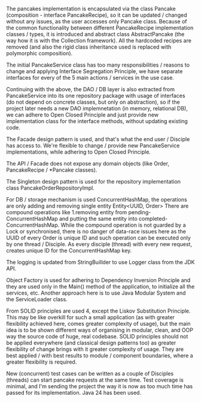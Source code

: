 The pancakes implementation is encapsulated via the class Pancake (composition - interface PancakeRecipe), so it can be updated / changed without any issues, as the user accesses only Pancake class.
Because of the common functionality between different PancakeRecipe implementation classes / types, it is introduced
and abstract class AbstractPancake (the way how it is with the Collection framework).
All the hardcoded recipes are removed (and also the rigid class inheritance used is replaced with
polymorphic composition).

The initial PancakeService class has too many responsibilities / reasons to change and applying Interface Segregation Principle,
we have separate interfaces for every of the 5 main actions / services in the use case.

Continuing with the above, the DAO / DB layer is also extracted from PancakeService into its one repository package
with usage of interfaces (do not depend on concrete classes, but only on abstraction), so if the project later needs
a new DAO implemnetation (in memory, relational DB), we can adhere to Open Closed Principle and just provide new implementation class
for the interface methods, without updating existing code.

The Facade design pattern is used, and that's what the end user / Disciple has access to. We're flexible to change / provide new PancakeService implementations,
while adhering to Open Closed Principle.

The API / Facade does not expose any domain objects (like Order, PancakeRecipe / *Pancake classes).

The Singleton design pattern is used for the repository implementation class PancakeOrderRepositoryImpl.

For DB / storage mechanism is used ConcurrentHashMap, the operations are only adding and removing single entity
Entity<UUID, Order>
There are compound operations like 1.removing entity from pending-ConcurrentHashMap and putting the same entity
into completed-ConcurrentHashMap.
While the compound operation is not guarded by a Lock or synchronised, there is no danger of data-race issues here
as the UUID of every Order is unique ID and such operation can be executed only by one thread / Disciple.
As every disciple (thread) with every new request, creates unique ID for the ConcurrentHashMap key.

The logging is updated from StringBuillder to use Logger class from the JDK API.

Object Factory is used for adhering to Dependency Inversion Principle and they are used only in the Main() method
of the application, to initialize all the services, etc. 
Another approach here is to use Java Modular System and the ServiceLoader class.

From SOLID principles are used 4, except the Liskov Substitution Principle.
This may be like overkill for such a small application (as with greater flexibility achieved here, comes
greater complexity of usage), but the main idea is to be shown different ways of organising in modular, clean, and OOP way
the source code of huge, real codebase.
SOLID principles should not be applied everywhere (and classical design patterns too) as greater flexibility of change
brings with it greater complexity of usage.
They are best applied / with best results to module / component boundaries, where a greater flexibility is required.

New (concurrent) test cases can be written as a couple of Disciples (threads) can start pancake requests
at the same time. Test coverage is minimal, and I'm sending the project the way it is now as too much time
has passed for its implementation.
Java 24 has been used.



